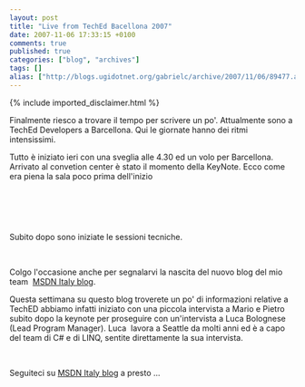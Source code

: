 ```yaml
---
layout: post
title: "Live from TechEd Bacellona 2007"
date: 2007-11-06 17:33:15 +0100
comments: true
published: true
categories: ["blog", "archives"]
tags: []
alias: ["http://blogs.ugidotnet.org/gabrielc/archive/2007/11/06/89477.aspx"]
---
```

<!-- more -->
{% include imported_disclaimer.html %}
<p>Finalmente riesco a trovare il tempo per scrivere un po'. Attualmente sono a TechEd Developers a Barcellona. Qui le giornate hanno dei ritmi intensissimi.</p>  <p>Tutto è iniziato ieri con una sveglia alle 4.30 ed un volo per Barcellona. Arrivato al convetion center è stato il momento della KeyNote. Ecco come era piena la sala poco prima dell'inizio </p>  <p> </p>  <p></p>  <div class="wlWriterSmartContent" id="scid:5737277B-5D6D-4f48-ABFC-DD9C333F4C5D:6d2f8fba-7886-4c6e-912a-21abc2dcbbc3" style="padding-right: 0px; display: inline; padding-left: 0px; padding-bottom: 0px; margin: 0px; padding-top: 0px"><div id="48a600a9-4db1-47eb-972a-50b7b55bf4f7" style="margin: 0px; padding: 0px; display: inline;"><div><a href="http://soapbox.msn.com/video.aspx?vid=dc24175c-d3a5-47cd-9afe-d47be9335c8e&amp;from=writer" target="_new"><img src="http://blogs.ugidotnet.org/images/blogs_ugidotnet_org/gabrielc/WindowsLiveWriter/LivefromTechEdBacellona2007_DA86/video1c79b134d5f0.jpg" galleryimg="no" onload="var downlevelDiv = document.getElementById('48a600a9-4db1-47eb-972a-50b7b55bf4f7'); downlevelDiv.innerHTML = &quot;&lt;div&gt;&lt;embed src=\&quot;http://images.soapbox.msn.com/flash/soapbox1_1.swf\&quot; quality=\&quot;high\&quot; width=\&quot;432\&quot; height=\&quot;364\&quot; wmode=\&quot;transparent\&quot; type=\&quot;application/x-shockwave-flash\&quot; pluginspage=\&quot;http://macromedia.com/go/getflashplayer\&quot; flashvars=\&quot;c=v&amp;v=dc24175c-d3a5-47cd-9afe-d47be9335c8e&amp;from=writer\&quot; &gt;&lt;\/embed&gt;&lt;\/div&gt;&quot;;" alt="" /></a></div></div></div>  <p></p>  <p> </p>  <p>Subito dopo sono iniziate le sessioni tecniche.</p>  <p> </p>  <p>Colgo l'occasione anche per segnalarvi la nascita del nuovo blog del mio team  <a href="http://blogs.msdn.com/italy/default.aspx" target="_blank">MSDN Italy blog</a>.</p>  <p>Questa settimana su questo blog troverete un po' di informazioni relative a TechED abbiamo infatti iniziato con una piccola intervista a Mario e Pietro subito dopo la keynote per proseguire con un'intervista a Luca Bolognese (Lead Program Manager). Luca  lavora a Seattle da molti anni ed è a capo del team di C# e di LINQ, sentite direttamente la sua intervista.</p>  <p> </p>  <p>Seguiteci su <a href="http://blogs.msdn.com/italy/default.aspx" target="_blank">MSDN Italy blog</a> a presto ...</p>
